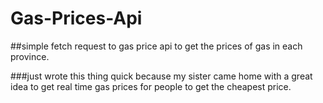 # Gas-Prices-Api

##simple fetch request to gas price api to get the prices of gas in each province.

###just wrote this thing quick because my sister came home with a great idea to get real time gas prices for people to get the cheapest price.


